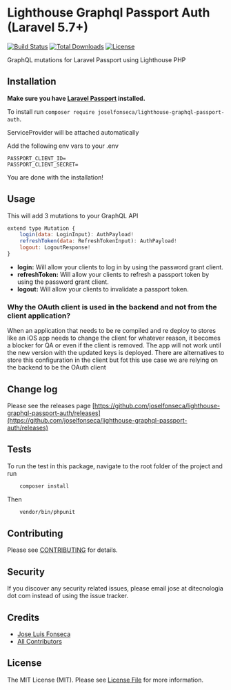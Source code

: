 Lighthouse Graphql Passport Auth (Laravel 5.7+)
===============================================


[![Build Status](https://travis-ci.org/joselfonseca/lighthouse-graphql-passport-auth.svg)](https://travis-ci.org/joselfonseca/lighthouse-graphql-passport-auth)
[![Total Downloads](https://poser.pugx.org/joselfonseca/lighthouse-graphql-passport-auth/downloads.svg)](https://packagist.org/packages/joselfonseca/lighthouse-graphql-passport-auth)
[![License](https://poser.pugx.org/laravel/framework/license.svg)](https://packagist.org/packages/laravel/framework)

GraphQL mutations for Laravel Passport using Lighthouse PHP

## Installation

**Make sure you have [Laravel Passport](https://laravel.com/docs/5.7/passport) installed.**

To install run `composer require joselfonseca/lighthouse-graphql-passport-auth`.

ServiceProvider will be attached automatically

Add the following env vars to your .env

```
PASSPORT_CLIENT_ID=
PASSPORT_CLIENT_SECRET=
```

You are done with the installation!

## Usage

This will add 3 mutations to your GraphQL API

```js
extend type Mutation {
    login(data: LoginInput): AuthPayload!
    refreshToken(data: RefreshTokenInput): AuthPayload!
    logout: LogoutResponse!
}
```

- **login:** Will allow your clients to log in by using the password grant client.
- **refreshToken:** Will allow your clients to refresh a passport token by using the password grant client.
- **logout:** Will allow your clients to invalidate a passport token.

### Why the OAuth client is used in the backend and not from the client application?

When an application that needs to be re compiled and re deploy to stores like an iOS app needs to change the client for whatever reason, it becomes a blocker for QA or even if the client is removed. The app will not work until the new version with the updated keys is deployed. There are alternatives to store this configuration in the client but fot this use case we are relying on the backend to be the OAuth client

## Change log

Please see the releases page [https://github.com/joselfonseca/lighthouse-graphql-passport-auth/releases](https://github.com/joselfonseca/lighthouse-graphql-passport-auth/releases)

## Tests

To run the test in this package, navigate to the root folder of the project and run

```bash
    composer install
```
Then

```bash
    vendor/bin/phpunit
```

## Contributing

Please see [CONTRIBUTING](CONTRIBUTING.md) for details.

## Security

If you discover any security related issues, please email jose at ditecnologia dot com instead of using the issue tracker.

## Credits

- [Jose Luis Fonseca](https://github.com/joselfonseca)
- [All Contributors](../../contributors)

## License

The MIT License (MIT). Please see [License File](license.md) for more information.
